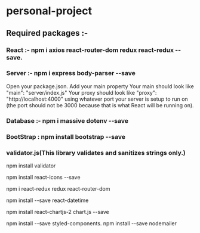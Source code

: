# personal-project

## Required packages :- 

### React :- npm i axios react-router-dom redux react-redux --save.

### Server :- npm i express body-parser --save
Open your package.json. Add your main property 
Your main should look like "main": "server/index.js"
Your proxy should look like "proxy": "http://localhost:4000" using whatever port your server is setup to run on (the port should not be 3000 because that is what React will be running on).

### Database :- npm i massive dotenv --save


### BootStrap : npm install bootstrap --save

### validator.js(This library validates and sanitizes strings only.)

npm install validator

npm install react-icons --save

npm i react-redux redux react-router-dom

npm install --save react-datetime

npm install react-chartjs-2 chart.js --save

npm install --save styled-components.
npm install --save nodemailer
